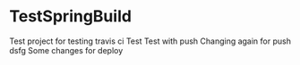 # TestSpringBuild
Test project for testing travis ci
Test
Test with push
Changing again for push
dsfg
Some changes for deploy
